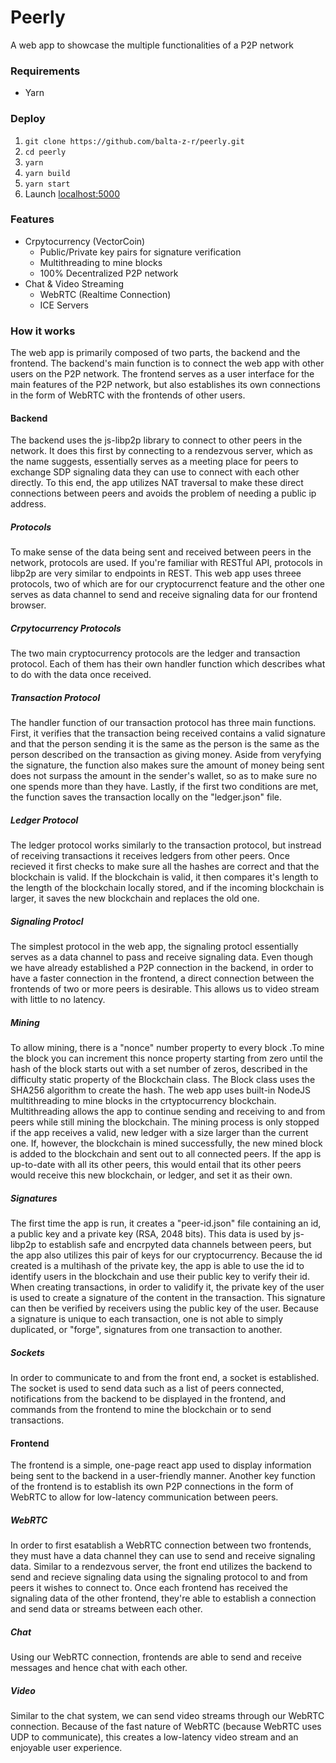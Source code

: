 # Peerly

A web app to showcase the multiple functionalities of a P2P network

### Requirements

- Yarn

### Deploy

1. `git clone https://github.com/balta-z-r/peerly.git`
2. `cd peerly`
3. `yarn`
4. `yarn build`
5. `yarn start`
6. Launch [localhost:5000](localhost:5000)

### Features

- Crpytocurrency (VectorCoin)
  - Public/Private key pairs for signature verification
  - Multithreading to mine blocks
  - 100% Decentralized P2P network
- Chat & Video Streaming
  - WebRTC (Realtime Connection)
  - ICE Servers

### How it works

The web app is primarily composed of two parts, the backend and the frontend. The backend's main function is to connect the web app with other users on the P2P network. The frontend serves as a user interface for the main features of the P2P network, but also establishes its own connections in the form of WebRTC with the frontends of other users.

#### Backend

The backend uses the js-libp2p library to connect to other peers in the network. It does this first by connecting to a rendezvous server, which as the name suggests, essentially serves as a meeting place for peers to exchange SDP signaling data they can use to connect with each other directly. To this end, the app utilizes NAT traversal to make these direct connections between peers and avoids the problem of needing a public ip address.

##### Protocols

To make sense of the data being sent and received between peers in the network, protocols are used. If you're familiar with RESTful API, protocols in libp2p are very similar to endpoints in REST. This web app uses threee protocols, two of which are for our cryptocurrenct feature and the other one serves as data channel to send and receive signaling data for our frontend browser.

##### Crpytocurrency Protocols

The two main cryptocurrency protocols are the ledger and transaction protocol. Each of them has their own handler function which describes what to do with the data once received.

##### Transaction Protocol

The handler function of our transaction protocol has three main functions. First, it verifies that the transaction being received contains a valid signature and that the person sending it is the same as the person is the same as the person described on the transaction as giving money. Aside from veryfying the signature, the function also makes sure the amount of money being sent does not surpass the amount in the sender's wallet, so as to make sure no one spends more than they have. Lastly, if the first two conditions are met, the function saves the transaction locally on the "ledger.json" file.

##### Ledger Protocol

The ledger protocol works similarly to the transaction protocol, but instread of receiving transactions it receives ledgers from other peers. Once recieved it first checks to make sure all the hashes are correct and that the blockchain is valid. If the blockchain is valid, it then compares it's length to the length of the blockchain locally stored, and if the incoming blockchain is larger, it saves the new blockchain and replaces the old one.

##### Signaling Protocl

The simplest protocol in the web app, the signaling protocl essentially serves as a data channel to pass and receive signaling data. Even though we have already established a P2P connection in the backend, in order to have a faster connection in the frontend, a direct connection between the frontends of two or more peers is desirable. This allows us to video stream with little to no latency.

##### Mining

To allow mining, there is a "nonce" number property to every block .To mine the block you can increment this nonce property starting from zero until the hash of the block starts out with a set number of zeros, described in the difficulty static property of the Blockchain class. The Block class uses the SHA256 algorithm to create the hash. The web app uses built-in NodeJS multithreading to mine blocks in the crtyptocurrency blockchain. Multithreading allows the app to continue sending and receiving to and from peers while still mining the blockchain. The mining process is only stopped if the app receives a valid, new ledger with a size larger than the current one. If, however, the blockchain is mined successfully, the new mined block is added to the blockchain and sent out to all connected peers. If the app is up-to-date with all its other peers, this would entail that its other peers would receive this new blockchain, or ledger, and set it as their own.

##### Signatures

The first time the app is run, it creates a "peer-id.json" file containing an id, a public key and a private key (RSA, 2048 bits). This data is used by js-libp2p to establish safe and encrpyted data channels between peers, but the app also utilizes this pair of keys for our cryptocurrency. Because the id created is a multihash of the private key, the app is able to use the id to identify users in the blockchain and use their public key to verify their id. When creating transactions, in order to validify it, the private key of the user is used to create a signature of the content in the transaction. This signature can then be verified by receivers using the public key of the user. Because a signature is unique to each transaction, one is not able to simply duplicated, or "forge", signatures from one transaction to another.

##### Sockets

In order to communicate to and from the front end, a socket is established. The socket is used to send data such as a list of peers connected, notifications from the backend to be displayed in the frontend, and commands from the frontend to mine the blockchain or to send transactions.

#### Frontend

The frontend is a simple, one-page react app used to display information being sent to the backend in a user-friendly manner. Another key function of the frontend is to establish its own P2P connections in the form of WebRTC to allow for low-latency communication between peers.

##### WebRTC

In order to first esatablish a WebRTC connection between two frontends, they must have a data channel they can use to send and receive signaling data. Similar to a rendezvous server, the front end utilizes the backend to send and recieve signaling data using the signaling protocol to and from peers it wishes to connect to. Once each frontend has received the signaling data of the other frontend, they're able to establish a connection and send data or streams between each other.

##### Chat

Using our WebRTC connection, frontends are able to send and receive messages and hence chat with each other.

##### Video

Similar to the chat system, we can send video streams through our WebRTC connection. Because of the fast nature of WebRTC (because WebRTC uses UDP to communicate), this creates a low-latency video stream and an enjoyable user experience.
